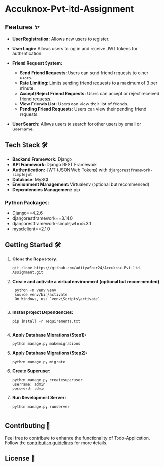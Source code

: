# Accuknox-Pvt-ltd-Assignment

## Features ✨

- **User Registration:** Allows new users to register.

- **User Login:** Allows users to log in and receive JWT tokens for authentication.

- **Friend Request System:**
  - **Send Friend Requests:** Users can send friend requests to other users.
  - **Rate Limiting:** Limits sending friend requests to a maximum of 3 per minute.
  - **Accept/Reject Friend Requests:** Users can accept or reject received friend requests.
  - **View Friends List:** Users can view their list of friends.
  - **Pending Friend Requests:** Users can view their pending friend requests.

- **User Search:** Allows users to search for other users by email or username.

## Tech Stack 🛠️

- **Backend Framework:** Django
- **API Framework:** Django REST Framework
- **Authentication:** JWT (JSON Web Tokens) with `djangorestframework-simplejwt`
- **Database:** MySQL
- **Environment Management:** Virtualenv (optional but recommended)
- **Dependencies Management:** pip

### Python Packages:

- Django==4.2.6
- djangorestframework==3.14.0
- djangorestframework-simplejwt==5.3.1
- mysqlclient==2.1.0




## Getting Started 🛠️

1. **Clone the Repository:**
   ```shell
   git clone https://github.com/adityaShar24/Accuknox-Pvt-ltd-Assignment.git

2. **Create and activate a virtual environment (optional but recommended)**
   ```shell
    python -m venv venv
    source venv/bin/activate  
    On Windows, use `venv\Scripts\activate`


3. **Install project Dependencies:** 
    ```shell
    pip install -r requirements.txt
 

4. **Apply Database Migrations (Step1):** 
    ```shell
    python manage.py makemigrations

6. **Apply Database Migrations (Step2):** 
    ```shell
    python manage.py migrate

7. **Create Superuser:** 
    ```shell
    python manage.py createsuperuser
    username: admin
    password: admin   

8. **Run Development Server:** 
    ```shell
    python manage.py runserver    


## Contributing 🤝

Feel free to contribute to enhance the functionality of Todo-Application. Follow the [contribution guidelines](CONTRIBUTING.md) for more details.

## License 📄
